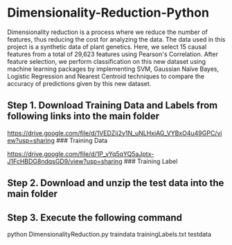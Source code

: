 # Dimensionality-Reduction-Python

Dimensionality reduction is a process where we reduce the number of features, thus reducing the cost for analyzing the data. The data used in this project is a synthetic data of plant genetics. Here, we select 15 causal features from a total of 29,623 features using Pearson's Correlation. After feature selection, we perform classification on this new dataset using machine learning packages by implementing SVM, Gaussian  Naïve Bayes, Logistic Regression and Nearest Centroid techniques to compare the accuracy of predictions given by this new dataset.

## Step 1. Download Training Data and Labels from following links into the main folder

https://drive.google.com/file/d/1VEDZij2y1N_uNLHxiAG_VYBxO4u49GPC/view?usp=sharing    ### Training Data

https://drive.google.com/file/d/1P_vYq5qYQ5aJptx-J1FcHBDG8ndqsGD9/view?usp=sharing    ### Training Label

## Step 2. Download and unzip the test data into the main folder

## Step 3. Execute the following command

python DimensionalityReduction.py traindata trainingLabels.txt testdata
